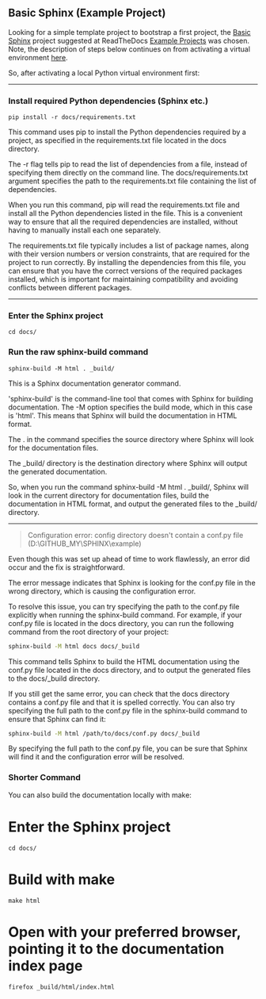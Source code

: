 ## Basic Sphinx (Example Project)

Looking for a simple template project to bootstrap a first project,
the [Basic Sphinx](https://github.com/readthedocs-examples/example-sphinx-basic/) project 
suggested at ReadTheDocs [Example Projects](https://docs.readthedocs.io/en/stable/examples.html) was chosen. 
Note, the description of steps below continues on from activating a virtual environment [here]().

So, after activating a local Python virtual environment first:

---
### Install required Python dependencies (Sphinx etc.)
```
pip install -r docs/requirements.txt
```

This command uses pip to install the Python dependencies required by a project, as specified in the requirements.txt file located in the docs directory.

The -r flag tells pip to read the list of dependencies from a file, instead of specifying them directly on the command line. The docs/requirements.txt argument specifies the path to the requirements.txt file containing the list of dependencies.

When you run this command, pip will read the requirements.txt file and install all the Python dependencies listed in the file. This is a convenient way to ensure that all the required dependencies are installed, without having to manually install each one separately.

The requirements.txt file typically includes a list of package names, along with their version numbers or version constraints, that are required for the project to run correctly. By installing the dependencies from this file, you can ensure that you have the correct versions of the required packages installed, which is important for maintaining compatibility and avoiding conflicts between different packages.

---
### Enter the Sphinx project
```
cd docs/
```

### Run the raw sphinx-build command
```
sphinx-build -M html . _build/
```

This is a Sphinx documentation generator command.

'sphinx-build' is the command-line tool that comes with Sphinx for building documentation. 
The -M option specifies the build mode, which in this case is 'html'. 
This means that Sphinx will build the documentation in HTML format.

The . in the command specifies the source directory where Sphinx will look for the documentation files.

The _build/ directory is the destination directory where Sphinx will output the generated documentation.

So, when you run the command sphinx-build -M html . _build/, 
Sphinx will look in the current directory for documentation files, build the documentation in HTML format, and output the generated files to the _build/ directory.

---
> Configuration error: config directory doesn't contain a conf.py file (D:\GITHUB_MY\SPHINX\example)

Even though this was set up ahead of time to work flawlessly, an error did occur and the fix is straightforward. 

The error message indicates that Sphinx is looking for the conf.py file in the wrong directory, which is causing the configuration error.

To resolve this issue, you can try specifying the path to the conf.py file explicitly when running the sphinx-build command. For example, if your conf.py file is located in the docs directory, you can run the following command from the root directory of your project:

```bash
sphinx-build -M html docs docs/_build
```

This command tells Sphinx to build the HTML documentation using the conf.py file located in the docs directory, and to output the generated files to the docs/_build directory.

If you still get the same error, you can check that the docs directory contains a conf.py file and that it is spelled correctly. You can also try specifying the full path to the conf.py file in the sphinx-build command to ensure that Sphinx can find it:

```bash
sphinx-build -M html /path/to/docs/conf.py docs/_build
```

By specifying the full path to the conf.py file, you can be sure that Sphinx will find it and the configuration error will be resolved.

### Shorter Command

You can also build the documentation locally with make:

# Enter the Sphinx project
```
cd docs/
```

# Build with make
```
make html
```


# Open with your preferred browser, pointing it to the documentation index page
```
firefox _build/html/index.html
```


